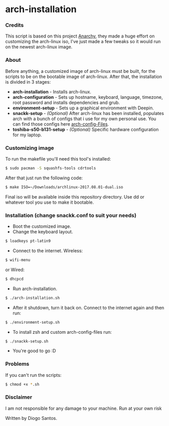 # arch-installation

### Credits

This script is based on this project [Anarchy](https://github.com/magnunleno/Anarchy), they made a huge effort on customizing the arch-linux iso, I've just made a few tweaks so it would run on the newest arch-linux image.

### About

Before anything, a customized image of arch-linux must be built, for the scripts to be on the bootable image of arch-linux. After that, the installation is divided in 3 stages:
* **arch-installation** - Installs arch-linux.
* **arch-configuration** - Sets up hostname, keyboard, language, timezone, root password and installs dependencies and grub.
* **environment-setup** - Sets up a graphical environment with Deepin.
* **snackk-setup** - *(Optional)* After arch-linux has been installed, populates arch with a bunch of configs that i use for my own personal use. You can find those configs here [arch-config-Files](https://github.com/snackk/arch-config-files).
* **toshiba-s50-b131-setup** - *(Optional)* Specific hardware configuration for my laptop.

### Customizing image

To run the makefile you'll need this tool's installed:
```sh
$ sudo pacman -S squashfs-tools cdrtools
```
After that just run the following code:
```sh
$ make ISO=~/Downloads/archlinux-2017.08.01-dual.iso
```
Final iso will be available inside this repository directory. Use dd or whatever tool you use to make it bootable.

### Installation (change snackk.conf to suit your needs)

* Boot the customized image.
* Change the keyboard layout.
```sh
$ loadkeys pt-latin9
```
* Connect to the internet.
Wireless:
```sh
$ wifi-menu
```
or Wired:
```sh
$ dhcpcd
```
* Run arch-installation.
```sh
$ ./arch-installation.sh
```
 * After it shutdown, turn it back on. Connect to the internet again and then run:
```sh
$ ./environment-setup.sh
```
 * To install zsh and custom arch-config-files run:
```sh
$ ./snackk-setup.sh
```
* You're good to go :D
 
 ### Problems
 If you can't run the scripts:
```sh
$ chmod +x *.sh
```
### Disclaimer
I am not responsible for any damage to your machine. Run at your own risk
  
  Written by Diogo Santos.

